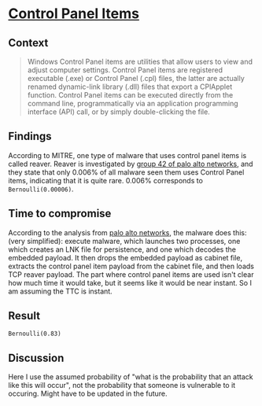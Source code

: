 # [Control Panel Items](https://attack.mitre.org/techniques/T1196/)

## Context
>Windows Control Panel items are utilities that allow users to view and adjust computer settings. Control Panel items are registered executable (.exe) or Control Panel (.cpl) files, the latter are actually renamed dynamic-link library (.dll) files that export a CPlApplet function. Control Panel items can be executed directly from the command line, programmatically via an application programming interface (API) call, or by simply double-clicking the file.

## Findings
According to MITRE, one type of malware that uses control panel items is called reaver. Reaver is investigated by [group 42 of palo alto networks](https://unit42.paloaltonetworks.com/unit42-new-malware-with-ties-to-sunorcal-discovered/), and they state that only 0.006% of all malware seen them uses Control Panel items, indicating that it is quite rare. 0.006% corresponds to ```Bernoulli(0.00006)```. 

## Time to compromise
According to the analysis from [palo alto networks](https://unit42.paloaltonetworks.com/unit42-new-malware-with-ties-to-sunorcal-discovered/), the malware does this: (very simplified): execute malware, which launches two processes, one which creates an LNK file for persistence, and one which decodes the embedded payload. It then drops the embedded payload as cabinet file, extracts the control panel item payload from the cabinet file, and then loads TCP reaver payload. The part where control panel items are used isn't clear how much time it would take, but it seems like it would be near instant. So I am assuming the TTC is instant. 

## Result 
```Bernoulli(0.83)```

## Discussion
Here I use the assumed probability of "what is the probability that an attack like this will occur", not the probability that someone is vulnerable to it occuring. Might have to be updated in the future. 